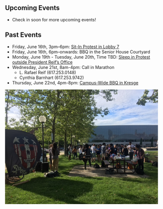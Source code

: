 ## Upcoming Events
- Check in soon for more upcoming events!

## Past Events
- Friday, June 16th, 3pm–6pm: [Sit-In Protest in Lobby 7](https://www.facebook.com/events/1164534237025672/?active_tab=about)
- Friday, June 16th, 6pm–onwards: BBQ in the Senior House Courtyard
- Monday, June 19th - Tuesday, June 20th, Time TBD: [Sleep in Protest outside President Reif’s Office](https://www.facebook.com/events/978585882283436/?active_tab=about)
- Wednesday, June 21st, 8am-4pm: Call in Marathon 
    * L. Rafael Reif (617.253.0148) 
    * Cynthia Barnhart (617.253.9742)
- Thursday, June 22nd, 4pm-8pm: [Campus-Wide BBQ in Kresge](https://www.facebook.com/events/1775745082736092/)

![Kresge BBQ](https://raw.githubusercontent.com/save-senior-house/save-senior-house.github.io/master/assets/images/kresge.JPG)
